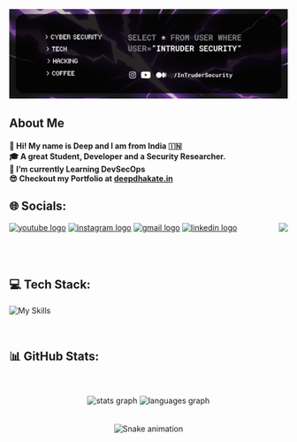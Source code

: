<div align="center">
  <img src="./Banner.png" alt="hello"/>
</div>

## About Me

<H4>
👋 Hi! My name is Deep and I am from India 🇮🇳 </br>
🎓 A great Student, Developer and a Security Researcher. <br>
🚀 I’m currently Learning DevSecOps <br>
😎 Checkout my Portfolio at <a href="https://deepdhakate.in">deepdhakate.in</a>
</H4>

## 🌐 Socials:

<img align="right" height="150" src="https://media1.giphy.com/media/v1.Y2lkPTc5MGI3NjExcGQydjBqanAxMzAxeXZjM2phd3FodHVzZzFldnJnNXMxNGNhdXcyeSZlcD12MV9pbnRlcm5hbF9naWZfYnlfaWQmY3Q9Zw/Rpl1sod1vCXK0L2SUN/giphy.gif" />

<div align="left">
  <a href="https://youtube.com/@InTruderSecurity" target="_blank"><img src="https://img.shields.io/static/v1?message=Youtube&logo=youtube&label=&color=FF0000&logoColor=white&labelColor=&style=for-the-badge" height="35" alt="youtube logo"  /></a>
  <a href="https://instagram.com/deep__dhakate"><img src="https://img.shields.io/static/v1?message=Instagram&logo=instagram&label=&color=E4405F&logoColor=white&labelColor=&style=for-the-badge" height="35" alt="instagram logo"  /></a>
  <a href="mailto:dhakatedeep909@gmail.com"><img src="https://img.shields.io/static/v1?message=Gmail&logo=gmail&label=&color=D14836&logoColor=white&labelColor=&style=for-the-badge" height="35" alt="gmail logo"  /></a>
  <a href="https://linkedin.com/in/deep-dhakate-6ba5b7214"><img src="https://img.shields.io/static/v1?message=LinkedIn&logo=linkedin&label=&color=0077B5&logoColor=white&labelColor=&style=for-the-badge" height="35" alt="linkedin logo"  /></a>
</div>
<br>
<br>
<br>

## 💻 Tech Stack:

![My Skills](https://skillicons.dev/icons?i=html,css,bootstrap,jquery,materialui,tailwind,js,ts,figma,babel,vite,nodejs,express,php,mongodb,mysql,next,aws,gcp,azure,heroku,netlify,firebase,cloudflare,git,github,bash,powershell,appwrite,postman,cpp,java,python,linux,kali,jenkins,docker,autocad&perline=15)

<br>

## 📊 GitHub Stats:

<div align="center">
  <br><br>
<div align="center">
  <img src="https://github-readme-stats.vercel.app/api?username=InTruder-Sec&hide_title=false&hide_rank=false&show_icons=true&include_all_commits=true&count_private=true&disable_animations=false&theme=dracula&locale=en&hide_border=false" height="150" alt="stats graph"  />
  <img src="https://github-readme-stats.vercel.app/api/top-langs?username=InTruder-Sec&locale=en&hide_title=false&layout=compact&card_width=320&langs_count=5&theme=dracula&hide_border=false" height="150" alt="languages graph"  />
</div>
<br><br>
<img src="https://profile-readme-generator.com/assets/snake.svg" alt="Snake animation" />
</div>

<br clear="both">
